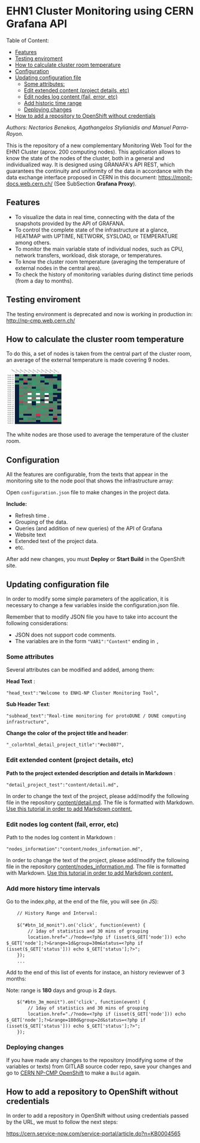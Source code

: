 # EHN1 Cluster Monitoring using CERN Grafana API

Table of Content:

  * [Features](#features)
  * [Testing enviroment](#testing-enviroment)
  * [How to calculate  cluster room temperature](#how-to-calculate--cluster-room-temperature)
  * [Configuration](#configuration)
  * [Updating configuration file](#updating-configuration-file)
    + [Some attributes:](#some-attributes-)
    + [Edit extended content (project details, etc)](#edit-extended-content--project-details--etc)
    + [Edit nodes log  content (fail, error, etc)](#edit-nodes-log--content--fail--error--etc)
	+ [Add historic  time range](#add-more-history-time-intervals)
    + [Deploying changes](#deploying-changes)
  * [How to add a repository to OpenShift without credentials](#how-to-add-a-repository-to-openshift-without-credentials)

*Authors: Nectarios Benekos, Agathangelos Stylianidis and Manuel Parra-Royon.*

This is the repository of a new complementary Monitoring Web Tool for the EHN1 Cluster (aprox. 200 computing nodes).
This application allows to know the state of the nodes of the cluster, both in a general and individualized way. 
It is designed using GRANAFA's API REST, which guarantees the continuity and uniformity of the data in accordance with the data exchange interface proposed in CERN in this document: https://monit-docs.web.cern.ch/ (See SubSection **Grafana Proxy**).

## Features

- To visualize the data in real time, connecting with the data of the snapshots provided by the API of GRAFANA.
- To control the complete state of the infrastructure at a glance, HEATMAP with UPTIME, NETWORK, SYSLOAD, or TEMPERATURE among others.
- To monitor the main variable state of individual nodes, such as CPU, network transfers, workload, disk storage, or temperatures.
- To know the cluster room temperature (averaging the temperature of external nodes in the central area).
- To check the history of monitoring variables during distinct time periods (from a day to months).


## Testing enviroment

The testing environment is deprecated and now is working in production in: http://np-cmp.web.cern.ch/

## How to calculate  the cluster room temperature

To do this, a set of nodes is taken from the central part of the cluster room, an average of the external temperature is made covering 9 nodes.

![CentralTemp](img/central_avg_temp.png)

The white nodes are those used to average the temperature of the cluster room.

## Configuration

All the features are configurable, from the texts that appear in the monitoring site to the node pool that shows the infrastructure array:

Open ```configuration.json``` file to make changes in the project data.

**Include:**

- Refresh time .
- Grouping of the data.
- Queries (and addition of new queries) of the API of Grafana
- Website text
- Extended text of the project data.
- etc.

After add new changes, you must **Deploy** or **Start Build** in the OpenShift site.


## Updating configuration file

In order to modify some simple parameters of the application, it is necessary to change a few variables inside the configuration.json file.

Remember that to modify JSON file you have to take into account the following considerations:

- JSON does not support code comments.
- The variables are in the form ``"VAR1":"Content"`` ending in ``,`` 



### Some attributes 

Several attributes can be modified and added, among them:

**Head Text** :

```
"head_text":"Welcome to ENH1-NP Cluster Monitoring Tool",
```

**Sub Header Text**:

```
"subhead_text":"Real-time monitoring for protoDUNE / DUNE computing infrastructure",
```

**Change the color of the project title and header**:
```
"_colorhtml_detail_project_title":"#ecb807",
```

### Edit extended content (project details, etc)

**Path to the project extended description and details in Markdown** :

```
"detail_project_test":"content/detail.md",
```

In order to change the text of the project, please add/modify the following file in the repository [content/detail.md](content/detail.md).
The file is formatted with Markdown. [Use this tutorial in order to add Markdown content.](https://commonmark.org/help/)


### Edit nodes log  content (fail, error, etc)

Path to the nodes log content in Markdown :

```
"nodes_information":"content/nodes_information.md",
```

In order to change the text of the project, please add/modify the following file in the repository [content/nodes_information.md](content/nodes_information.md).
The file is formatted with Markdown. [Use this tutorial in order to add Markdown content.](https://commonmark.org/help/)


### Add more history time intervals

Go to the index.php, at the end of the file, you will see (in JS):

```
	// History Range and Interval:

	$("#btn_1d_monit").on('click', function(event) {
		// 1day of statistics and 30 mins of grouping
		location.href="./?node=<?php if (isset($_GET['node'])) echo $_GET['node'];?>&range=1d&group=30m&status=<?php if (isset($_GET['status'])) echo $_GET['status'];?>";
	});
	...

```

Add to the end of this list of events for instace, an history reviewver of 3 months:

Note: range is **180** days and group is **2** days.

```
	$("#btn_3m_monit").on('click', function(event) {
		// 1day of statistics and 30 mins of grouping
		location.href="./?node=<?php if (isset($_GET['node'])) echo $_GET['node'];?>&range=180d&group=2d&status=<?php if (isset($_GET['status'])) echo $_GET['status'];?>";
	});
```







### Deploying changes

If you have made any changes to the repository (modifying some of the variables or texts) from GITLAB source coder repo, save your changes and go to [CERN NP-CMP OpenShift](https://openshift.cern.ch/console/project/np-cmp/) to make a ```Build``` again.


## How to add a repository to OpenShift without credentials

In order to add a repository in OpenShift without using credentials passed by the URL, we must to follow the next steps:

https://cern.service-now.com/service-portal/article.do?n=KB0004565



